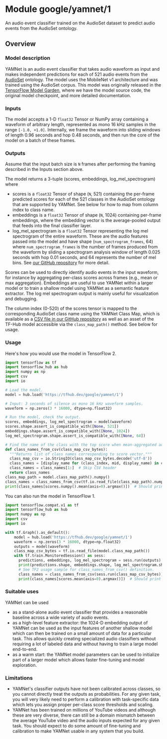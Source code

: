 # Module google/yamnet/1
An audio event classifier trained on the AudioSet dataset to predict audio events from the AudioSet ontology.

<!-- asset-path: internal -->
<!-- module-type: audio-embedding -->
<!-- fine-tunable: false -->
<!-- format: saved_model_2 -->
<!-- network-architecture: mobilenet-v1 -->
<!-- dataset: AudioSet -->

## Overview

### Model description

YAMNet is an audio event classifier that takes audio waveform as input and makes independent predictions for each of 521 audio events from the [AudioSet](https://g.co/audioset) ontology. The model uses the MobileNet v1 architecture and was trained using the AudioSet corpus. This model was originally released in the [TensorFlow Model Garden](https://github.com/tensorflow/models/tree/master/research/audioset/yamnet), where we have the model source code, the original model checkpoint, and more detailed documentation.

### Inputs

The model accepts a 1-D `float32` Tensor or NumPy array containing a waveform of arbitrary length, represented as mono 16 kHz samples in the range `[-1.0, +1.0]`. Internally, we frame the waveform into sliding windows of length 0.96 seconds and hop 0.48 seconds, and then run the core of the model on a batch of these frames.

### Outputs

Assume that the input batch size is `N` frames after performing the framing described in the Inputs section above.

The model returns a 3-tuple (scores, embeddings, log_mel_spectrogram) where

* scores is a `float32` Tensor of shape (`N`, 521) containing the per-frame predicted scores for each of the 521 classes in the AudioSet ontology that are supported by YAMNet. See below for how to map from column index to class name.
* embeddings is a `float32` Tensor of shape (`N`, 1024) containing per-frame embeddings, where the embedding vector is the average-pooled output that feeds into the final classifier layer.
* log_mel_spectrogram is a `float32` Tensor representing the log mel spectrogram of the entire waveform. These are the audio features passed into the model and have shape (`num_spectrogram_frames`, 64) where `num_spectrogram_frames` is the number of frames produced from the waveform by sliding a spectrogram analysis window of length 0.025 seconds with hop 0.01 seconds, and 64 represents the number of mel bins. See [our GitHub repository](https://github.com/tensorflow/models/tree/master/research/audioset/yamnet) for more detail.

Scores can be used to directly identify audio events in the input waveform, for instance by aggregating per-class scores across frames (e.g., mean or max aggregation). Embeddings are useful to use YAMNet within a larger model or to train a shallow model using YAMNet as a semantic feature extractor. The log mel spectrogram output is mainly useful for visualization and debugging.

The column index (0-520) of the scores tensor is mapped to the corresponding AudioSet class name using the YAMNet Class Map, which is available as a [CSV file in our GitHub repository](https://github.com/tensorflow/models/blob/master/research/audioset/yamnet/yamnet_class_map.csv) as well as an asset of the TF-Hub model accessible via the `class_map_path()` method. See below for usage.

### Usage

Here's how you would use the model in TensorFlow 2.

```python
import tensorflow as tf
import tensorflow_hub as hub
import numpy as np
import csv
import io

# Load the model.
model = hub.load('https://tfhub.dev/google/yamnet/1')

# Input: 3 seconds of silence as mono 16 kHz waveform samples.
waveform = np.zeros(3 * 16000, dtype=np.float32)

# Run the model, check the output.
scores, embeddings, log_mel_spectrogram = model(waveform)
scores.shape.assert_is_compatible_with([None, 521])
embeddings.shape.assert_is_compatible_with([None, 1024])
log_mel_spectrogram.shape.assert_is_compatible_with([None, 64])

# Find the name of the class with the top score when mean-aggregated across frames.
def class_names_from_csv(class_map_csv_bytes):
  """Returns list of class names corresponding to score vector."""
  class_map_csv = io.StringIO(class_map_csv_bytes.decode('utf-8'))
  class_names = [display_name for (class_index, mid, display_name) in csv.reader(class_map_csv)]
  class_names = class_names[1:]  # Skip CSV header
  return class_names
class_map_path = model.class_map_path().numpy()
class_names = class_names_from_csv(tf.io.read_file(class_map_path).numpy())
print(class_names[scores.numpy().mean(axis=0).argmax()])  # Should print 'Silence'.
```

You can also run the model in TensorFlow 1.

```python
import tensorflow.compat.v1 as tf
import tensorflow_hub as hub
import numpy as np
import csv
import io

with tf.Graph().as_default():
    model = hub.load('https://tfhub.dev/google/yamnet/1')
    waveform = np.zeros(3 * 16000, dtype=np.float32)
    outputs = model(waveform)
    class_map_csv_bytes = tf.io.read_file(model.class_map_path())
    with tf.train.MonitoredSession() as sess:
      predictions, embeddings, log_mel_spectrogram = sess.run(outputs)
      print(predictions.shape, embeddings.shape, log_mel_spectrogram.shape)  # (N, 521) (N, 1024) (M, 64)
      # See TF2 usage sample for class_names_from_csv() definition.
      class_names = class_names_from_csv(sess.run(class_map_csv_bytes))
      print(class_names[scores.mean(axis=0).argmax()])  # Should print 'Silence'.
```

### Suitable uses

YAMNet can be used

* as a stand-alone audio event classifier that provides a reasonable baseline across a wide variety of audio events.
* as a high-level feature extractor: the 1024-D embedding output of YAMNet can be used as the input features of another shallow model which can then be trained on a small amount of data for a particular task. This allows quickly creating specialized audio classifiers without requiring a lot of labeled data and without having to train a large model end-to-end.
* as a warm start: the YAMNet model parameters can be used to initialize part of a larger model which allows faster fine-tuning and model exploration.

### Limitations

* YAMNet's classifier outputs have not been calibrated across classes, so you cannot directly treat the outputs as probabilities. For any given task, you will very likely need to perform a calibration with task-specific data which lets you assign proper per-class score thresholds and scaling.
* YAMNet has been trained on millions of YouTube videos and although these are very diverse, there can still be a domain mismatch between the average YouTube video and the audio inputs expected for any given task. You should expect to do some amount of fine-tuning and calibration to make YAMNet usable in any system that you build.
